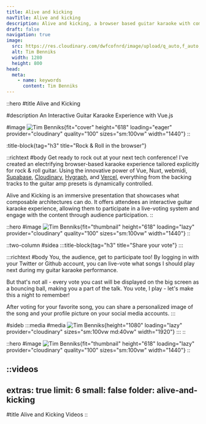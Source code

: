 ```yaml
---
title: Alive and kicking
navTitle: Alive and kicking
description: Alive and kicking, a browser based guitar karaoke with composable architecture using live voting. Built with Vue, Nuxt, Supabase and Hygraph.
draft: false
navigation: true
image:
  src: https://res.cloudinary.com/dwfcofnrd/image/upload/q_auto,f_auto,w_1280/Tim/tim_aug_2023.png
  alt: Tim Benniks
  width: 1280
  height: 800
head:
  meta:
    - name: keywords
      content: Tim Benniks
---
```


::hero
#title
Alive and Kicking

#description
An Interactive Guitar Karaoke Experience with Vue.js

#image
![Tim Benniks](https://res.cloudinary.com/dwfcofnrd/image/upload/v1718459447/Tim/contentcon-tim.png){fit="cover" height="618" loading="eager" provider="cloudinary" quality="100" sizes="sm:100vw" width="1440"}
::

:title-block{tag="h3" title="Rock & Roll in the browser"}

::richtext
#body
Get ready to rock out at your next tech conference! I've created an electrifying browser-based karaoke experience tailored explicitly for rock & roll guitar. Using the innovative power of Vue, Nuxt, webmidi, [Supabase](https://supabase.com), [Cloudinary](https://clouidnary.com), [Hygraph](https://hygraph.com), and [Vercel](https://vercel.com), everything from the backing tracks to the guitar amp presets is dynamically controlled.

Alive and Kicking is an immersive presentation that showcases what composable architectures can do. It offers attendees an interactive guitar karaoke experience, allowing them to participate in a live-voting system and engage with the content through audience participation.
::

::hero
#image
![Tim Benniks](https://res.cloudinary.com/dwfcofnrd/image/upload/v1713948358/Alive%20and%20Kicking/104649HDV09996-Enhanced-NR.jpg){fit="thumbnail" height="618" loading="lazy" provider="cloudinary" quality="100" sizes="sm:100vw" width="1440"}
::

::two-column
#sidea
  :::title-block{tag="h3" title="Share your vote"}
  :::

  :::richtext
  #body
  You, the audience, get to participate too! By logging in with your Twitter or Github account, you can live-vote what songs I should play next during my guitar karaoke performance.
  
  But that's not all - every vote you cast will be displayed on the big screen as a bouncing ball, making you a part of the talk. You vote, I play - let's make this a night to remember!
  
  After voting for your favorite song, you can share a personalized image of the song and your profile picture on your social media accounts.
  :::

#sideb
  :::media
  #media
  ![Tim Benniks](https://res.cloudinary.com/dwfcofnrd/image/upload/v1718461639/share_ddu23k.jpg){height="1080" loading="lazy" provider="cloudinary" sizes="sm:100vw md:40vw" width="1920"}
  :::
::

::hero
#image
![Tim Benniks](https://res.cloudinary.com/dwfcofnrd/image/upload/v1713948347/Alive%20and%20Kicking/102217HDV09938-Enhanced-NR.jpg){fit="thumbnail" height="618" loading="lazy" provider="cloudinary" quality="100" sizes="sm:100vw" width="1440"}
::

::videos
---
extras: true
limit: 6
small: false
folder: alive-and-kicking
---
#title
Alive and Kicking Videos
::
